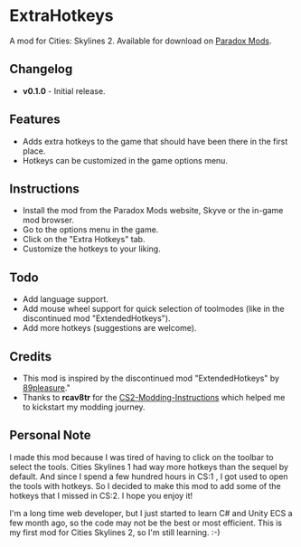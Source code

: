 # ExtraHotkeys
A mod for Cities: Skylines 2. Available for download on [Paradox Mods](https://mods.paradoxplaza.com/).

## Changelog
- **v0.1.0** - Initial release.

## Features
- Adds extra hotkeys to the game that should have been there in the first place.
- Hotkeys can be customized in the game options menu.

## Instructions
- Install the mod from the Paradox Mods website, Skyve or the in-game mod browser.
- Go to the options menu in the game.
- Click on the "Extra Hotkeys" tab.
- Customize the hotkeys to your liking.

## Todo
- Add language support.
- Add mouse wheel support for quick selection of toolmodes (like in the discontinued mod "ExtendedHotkeys").
- Add more hotkeys (suggestions are welcome).

## Credits
- This mod is inspired by the discontinued mod "ExtendedHotkeys" by [89pleasure](https://github.com/89pleasure)."
- Thanks to **rcav8tr** for the [CS2-Modding-Instructions](https://github.com/rcav8tr/CS2-Modding-Instructions) which helped me to kickstart my modding journey.

## Personal Note
I made this mod because I was tired of having to click on the toolbar to select the tools. Cities Skylines 1 had way more 
hotkeys than the sequel by default. And since I spend a few hundred hours in CS:1 , I got used to open the tools with hotkeys. 
So I decided to make this mod to add some of the hotkeys that I missed in CS:2. I hope you enjoy it!

I'm a long time web developer, but I just started to learn C# and Unity ECS a few month ago, so the code may not be the best 
or most efficient. This is my first mod for Cities Skylines 2, so I'm still learning. :-)